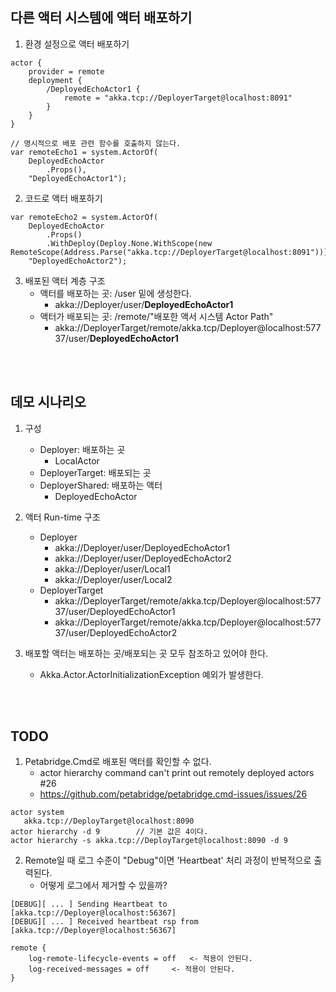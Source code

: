 ## 다른 액터 시스템에 액터 배포하기
1. 환경 설정으로 액터 배포하기
```
actor {
	provider = remote
	deployment {
		/DeployedEchoActor1 {
			remote = "akka.tcp://DeployerTarget@localhost:8091"
		}
	}
}

// 명시적으로 배포 관련 함수를 호출하지 않는다.
var remoteEcho1 = system.ActorOf(
	DeployedEchoActor
		.Props(), 
	"DeployedEchoActor1");
```

2. 코드로 액터 배포하기
```
var remoteEcho2 = system.ActorOf(
	DeployedEchoActor
		.Props()
		.WithDeploy(Deploy.None.WithScope(new RemoteScope(Address.Parse("akka.tcp://DeployerTarget@localhost:8091")))),
	"DeployedEchoActor2");
```

3. 배포된 액터 계층 구조
   - 액터를 배포하는 곳: /user 밑에 생성한다.
     - akka://Deployer/user/**DeployedEchoActor1**
   - 액터가 배포되는 곳: /remote/"배포한 액서 시스템 Actor Path"
     - akka://DeployerTarget/remote/akka.tcp/Deployer@localhost:57737/user/**DeployedEchoActor1**
  
<br/>
<br/>

## 데모 시나리오
1. 구성
   - Deployer: 배포하는 곳
     - LocalActor
   - DeployerTarget: 배포되는 곳
   - DeployerShared: 배포하는 액터
     - DeployedEchoActor

1. 액터 Run-time 구조
   - Deployer
     - akka://Deployer/user/DeployedEchoActor1
     - akka://Deployer/user/DeployedEchoActor2
     - akka://Deployer/user/Local1
     - akka://Deployer/user/Local2
   - DeployerTarget
     - akka://DeployerTarget/remote/akka.tcp/Deployer@localhost:57737/user/DeployedEchoActor1
     - akka://DeployerTarget/remote/akka.tcp/Deployer@localhost:57737/user/DeployedEchoActor2

1. 배포할 액터는 배포하는 곳/배포되는 곳 모두 참조하고 있어야 한다.
   - Akka.Actor.ActorInitializationException 예외가 발생한다.


<br/>
<br/>

## TODO 
1. Petabridge.Cmd로 배포된 액터를 확인할 수 없다. 
   - actor hierarchy command can't print out remotely deployed actors #26
   - https://github.com/petabridge/petabridge.cmd-issues/issues/26
```
actor system
   akka.tcp://DeployTarget@localhost:8090
actor hierarchy -d 9		// 기본 값은 4이다.
actor hierarchy -s akka.tcp://DeployTarget@localhost:8090 -d 9
```

2. Remote일 때 로그 수준이 "Debug"이면 'Heartbeat' 처리 과정이 반복적으로 출력된다.
   - 어떻게 로그에서 제거할 수 있을까?
```
[DEBUG][ ... ] Sending Heartbeat to [akka.tcp://Deployer@localhost:56367]
[DEBUG][ ... ] Received heartbeat rsp from [akka.tcp://Deployer@localhost:56367]

remote {
	log-remote-lifecycle-events = off	<- 적용이 안된다.
	log-received-messages = off		<- 적용이 안된다.
}

